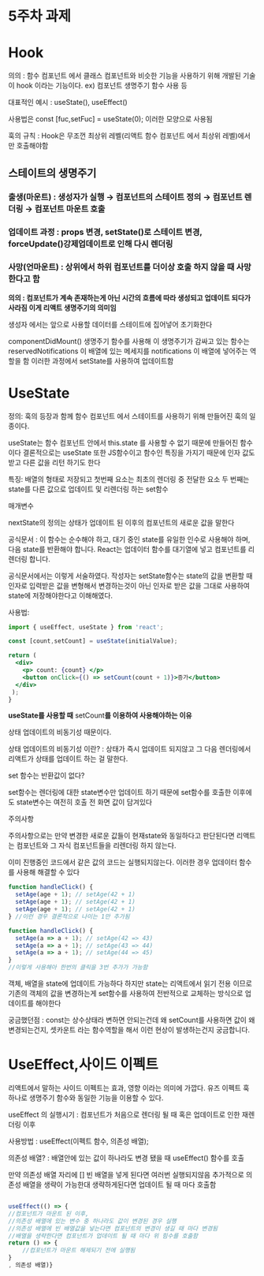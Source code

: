 # 5주차 과제

# Hook

의의 : 함수 컴포넌트 에서 클래스 컴포넌트와 비슷한 기능을 사용하기 위해 개발된 기술이 hook 이라는 기능이다. ex) 컴포넌트 생명주기 함수 사용 등

대표적인 예시 : useState(), useEffect()

사용법은 const [fuc,setFuc] = useState(0); 이러한 모양으로 사용됨 

훅의 규칙 : Hook은 무조껀 최상위 레벨(리액트 함수 컴포넌트 에서 최상위 레벨)에서만 호출해야함

## 스테이트의 생명주기

### 출생(마운트) : 생성자가 실행 → 컴포넌트의 스테이트 정의 → 컴포넌트 렌더링 → 컴포넌트 마운트 호출

### 업데이트 과정 : props 변경, setState()로 스테이트 변경, forceUpdate()강제업데이트로 인해 다시 렌더링

### 사망(언마운트) : 상위에서 하위 컴포넌트를 더이상 호출 하지 않을 때  사망한다고 함

**의의 : 컴포넌트가 계속 존재하는게 아닌 시간의 흐름에 따라 생성되고 업데이트 되다가 사라짐 이게 리액트 생명주기의 의미임**

생성자 에서는 앞으로 사용할 데이터를 스테이트에 집어넣어 초기화한다 

componentDidMount() 생명주기 함수를 사용해 이 생명주기가 감싸고 있는 함수는  reservedNotifications 이 배열에 있는 메세지를 notifications 이 배열에 넣어주는 역할을 함 이러한 과정에서 setState를 사용하여 업데이트함

# UseState

정의: 훅의 등장과 함께 함수 컴포넌트 에서 스테이트를 사용하기 위해 만들어진 훅의 일종이다.

useState는 함수 컴포넌트 안에서 this.state 를 사용할 수 없기 때문에 만들어진 함수이다 결론적으로는 useState 또한 JS함수이고 함수인 특징을 가지기 때문에 인자 값도 받고 다른 값을 리턴 하기도 한다

특징:  배열의 형태로 저장되고 첫번째 요소는 최초의 렌더링 중 전달한 요소 두 번째는 state를 다른 값으로 업데이트 및 리렌더링 하는 set함수 

매개변수

nextState의 정의는 상태가 업데이트 된 이후의 컴포넌트의 새로운 값을 말한다 

공식문서 :  이 함수는 순수해야 하고, 대기 중인 state를 유일한 인수로 사용해야 하며, 다음 state를 반환해야 합니다. React는 업데이터 함수를 대기열에 넣고 컴포넌트를 리렌더링 합니다. 

공식문서에서는 이렇게 서술하였다. 작성자는 setState함수는 state의 값을 변환할 때 인자로 입력받은 값을 변형해서 변경하는것이 아닌 인자로 받은 값을 그대로 사용하여 state에 저장해야한다고 이해해였다.

사용법: 

```jsx
import { useEffect, useState } from 'react';

const [count,setCount] = useState(initialValue);

return (
  <div>
    <p> count: {count} </p>
    <button onClick={() => setCount(count + 1)}>증가</button>
  </div>
 );
}     
```

**useState를  사용할 때** setCount**를 이용하여 사용해야하는 이유**

상태 업데이트의 비동기성 때문이다.

상태 업데이트의 비동기성 이란? : 상태가 즉시 업데이트 되지않고 그 다음 렌더링에서 리액트가 상태를 업데이트 하는 걸 말한다.

set 함수는 반환값이 없다?

set함수는  렌더링에 대한 state변수만 업데이트 하기 때문에 set함수를 호출한 이후에도 state변수는 여전히 호출 전 화면 값이 담겨있다

주의사항

주의사항으로는 만약 변경한 새로운 값들이 현재state와 동일하다고 판단된다면 리액트는 컴포넌트와 그 자식 컴포넌트들을 리렌더링 하지 않는다. 

이미 진행중인 코드에서 같은 값의 코드는 실행되지않는다. 이러한 경우 업데이터 함수를 사용해 해결할 수 있다

```jsx
function handleClick() {
  setAge(age + 1); // setAge(42 + 1)
  setAge(age + 1); // setAge(42 + 1)
  setAge(age + 1); // setAge(42 + 1)
} //이런 경우 결론적으로 나이는 1만 추가됨

function handleClick() {
  setAge(a => a + 1); // setAge(42 => 43)
  setAge(a => a + 1); // setAge(43 => 44)
  setAge(a => a + 1); // setAge(44 => 45)
}
//이렇게 사용해아 한번의 클릭을 3번 추가가 가능함
```

객체, 배열을 state에 업데이트 가능하다 하지만 state는 리액트에서 읽기 전용 이므로 기존의 객체의 값을 변경하는게  set함수를 사용하여 전반적으로 교체하는 방식으로 업데이트를 해야한다 

궁금했던점 : const는 상수상태라 변하면 안되는건데 왜 setCount를 사용하면 값이 왜 변경되는건지, 셋카운트 라는 함수역할을 해서 이런 현상이 발생하는건지 궁금합니다.

# UseEffect,사이드 이펙트

리액트에서 말하는 사이드 이펙트는 효과, 영향 이라는 의미에 가깝다. 유즈 이펙트 훅 하나로 생명주기 함수와 동일한 기능을 이용할 수 있다.

useEffect 의 실행시기 : 컴포넌트가 처음으로 렌더링 될 때 혹은 업데이트로 인한 재렌더링 이후 

사용방법 : useEffect(이펙트 함수, 의존성 배열);

의존성 배열? : 배열안에 있는 값이 하나라도 변경 됐을 때 useEffect() 함수를 호출 

만약 의존성 배열 자리에 [] 빈 배열을 넣게 된다면 여러번 실행되지않음 추가적으로 의존성 배열을 생략이 가능한대 생략하게된다면 업데이트 될 때 마다 호출함

```jsx

useEffect(() => {
//컴포넌트가 마운트 된 이후,
//의존성 배열에 있는 변수 중 하나라도 값이 변경된 경우 실행
//의존성 배열에 빈 배열값을 넣는다면 컴포넌트의 변경이 생길 때 마다 변경됨
//배열을 생략한다면 컴포넌트가 업데이트 될 때 마다 위 힘수를 호출함
return () => {
	//컴포넌트가 마운트 해제되기 전에 실행됨
}
, 의존성 배열)}

```